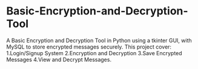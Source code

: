 # Basic-Encryption-and-Decryption-Tool
A Basic Encryption and Decryption Tool in Python using a tkinter GUI, with MySQL to store encrypted messages securely. This project cover: 1.Login/Signup System 2.Encryption and Decryption 3.Save Encrypted Messages 4.View and Decrypt Messages.
